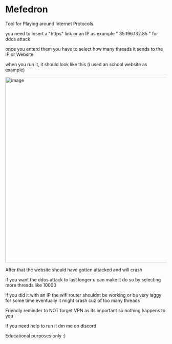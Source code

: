 # Mefedron 

Tool for Playing around Internet Protocols.

you need to insert a "https" link or an IP as example " 35.196.132.85 " for ddos attack 

once you enterd them you have to select how many threads it sends to the IP or Website

when you run it, it should look like this (i used an school website as example)

<img width="1107" height="579" alt="image" src="https://github.com/user-attachments/assets/e6b01a00-c481-4b1b-a893-5f8ed2322a10" />


After that the website should have gotten attacked and will crash

if you want the ddos attack to last longer u can make it do so by selecting more threads like 10000

if you did it with an IP the wifi router shouldnt be working or be very laggy for some time eventually it might crash cuz of too many threads

Friendly reminder to NOT forget VPN as its important so nothing happens to you                     

If you need help to run it dm me on discord 

Educational purposes only :)
